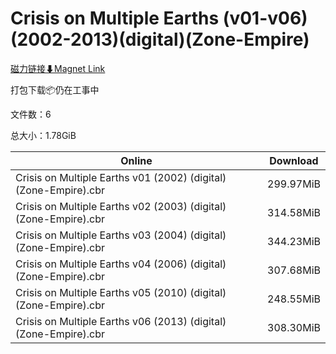 # Crisis on Multiple Earths (v01-v06)(2002-2013)(digital)(Zone-Empire)

[磁力链接⬇Magnet Link](magnet:?xt=urn:btih:f6229d85ea0fcb39c86cc2edb7a672f6b58b4775&dn=Crisis%20on%20Multiple%20Earths%20%28v01-v06%29%282002-2013%29%28digital%29%28Zone-Empire%29)

打包下载📦仍在工事中

文件数：6

总大小：1.78GiB

Online | Download
--- | ---
Crisis on Multiple Earths v01 (2002) (digital) (Zone-Empire).cbr | 299.97MiB
Crisis on Multiple Earths v02 (2003) (digital) (Zone-Empire).cbr | 314.58MiB
Crisis on Multiple Earths v03 (2004) (digital) (Zone-Empire).cbr | 344.23MiB
Crisis on Multiple Earths v04 (2006) (digital) (Zone-Empire).cbr | 307.68MiB
Crisis on Multiple Earths v05 (2010) (digital) (Zone-Empire).cbr | 248.55MiB
Crisis on Multiple Earths v06 (2013) (digital) (Zone-Empire).cbr | 308.30MiB